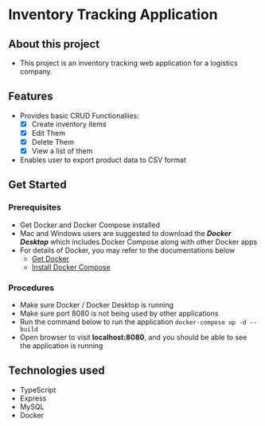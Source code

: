 # Inventory Tracking Application 

## About this project
* This project is an inventory tracking web application for a logistics company.

## Features
* Provides basic CRUD Functionaliies:
    * [x] Create inventory items
    * [x] Edit Them
    * [x] Delete Them
    * [x] View a list of them

* Enables user to export product data to CSV format

## Get Started

### Prerequisites
* Get Docker and Docker Compose installed
* Mac and Windows users are suggested to download the ***Docker Desktop*** which includes Docker Compose along with other Docker apps
* For details of Docker, you may refer to the documentations below
  * [Get Docker](https://docs.docker.com/get-docker/)
  * [Install Docker Compose](https://docs.docker.com/compose/install/)

### Procedures
* Make sure Docker / Docker Desktop is running
* Make sure port 8080 is not being used by other applications
* Run the command below to run the application
    ```docker-compose up -d --build```
* Open browser to visit **localhost:8080**, and you should be able to see the application is running

## Technologies used
* TypeScript
* Express
* MySQL
* Docker
